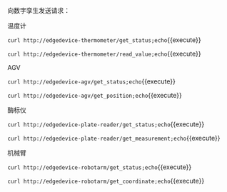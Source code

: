 向数字孪生发送请求：

温度计

`curl http://edgedevice-thermometer/get_status;echo`{{execute}}

`curl http://edgedevice-thermometer/read_value;echo`{{execute}}

AGV

`curl http://edgedevice-agv/get_status;echo`{{execute}}

`curl http://edgedevice-agv/get_position;echo`{{execute}}

酶标仪

`curl http://edgedevice-plate-reader/get_status;echo`{{execute}}

`curl http://edgedevice-plate-reader/get_measurement;echo`{{execute}}


机械臂

`curl http://edgedevice-robotarm/get_status;echo`{{execute}}

`curl http://edgedevice-robotarm/get_coordinate;echo`{{execute}}